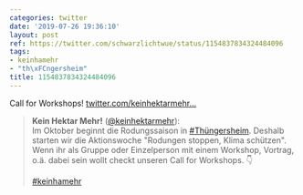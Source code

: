 ```yaml
---
categories: twitter
date: '2019-07-26 19:36:10'
layout: post
ref: https://twitter.com/schwarzlichtwue/status/1154837834324484096
tags:
- keinhamehr
- "th\xFCngersheim"
title: 1154837834324484096
---
```

Call for Workshops! [twitter.com/keinhektarmehr…](https://twitter.com/keinhektarmehr/status/1154837182798077952)
> <b>Kein Hektar Mehr!</b> ([@keinhektarmehr](https://twitter.com/keinhektarmehr)):  
>Im Oktober beginnt die Rodungssaison in [#Thüngersheim](/t/thüngersheim). Deshalb starten wir die Aktionswoche "Rodungen stoppen, Klima schützen". Wenn ihr als Gruppe oder Einzelperson mit einem Workshop, Vortrag, o.ä. dabei sein wollt checkt unseren Call for Workshops. 👇  
>  
>  
>  
>[#keinhamehr](/t/keinhamehr)   

